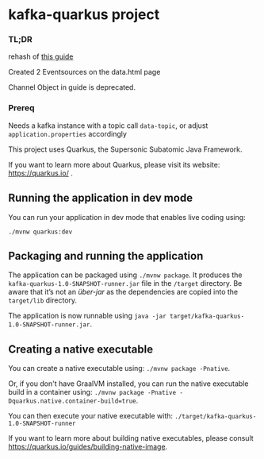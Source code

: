 # kafka-quarkus project

### TL;DR

rehash of [this guide](https://quarkus.io/guides/kafka)

Created 2 Eventsources on the data.html page

Channel Object in guide is deprecated.

### Prereq 

Needs a kafka instance with a topic call `data-topic`, or adjust `application.properties` accordingly


This project uses Quarkus, the Supersonic Subatomic Java Framework.

If you want to learn more about Quarkus, please visit its website: https://quarkus.io/ .

## Running the application in dev mode

You can run your application in dev mode that enables live coding using:
```
./mvnw quarkus:dev
```

## Packaging and running the application

The application can be packaged using `./mvnw package`.
It produces the `kafka-quarkus-1.0-SNAPSHOT-runner.jar` file in the `/target` directory.
Be aware that it’s not an _über-jar_ as the dependencies are copied into the `target/lib` directory.

The application is now runnable using `java -jar target/kafka-quarkus-1.0-SNAPSHOT-runner.jar`.

## Creating a native executable

You can create a native executable using: `./mvnw package -Pnative`.

Or, if you don't have GraalVM installed, you can run the native executable build in a container using: `./mvnw package -Pnative -Dquarkus.native.container-build=true`.

You can then execute your native executable with: `./target/kafka-quarkus-1.0-SNAPSHOT-runner`

If you want to learn more about building native executables, please consult https://quarkus.io/guides/building-native-image.

